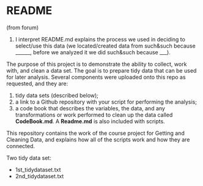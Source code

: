 # README

(from forum)
1) I interpret README.md explains the process we used in deciding to select/use this data (we located/created data from such&such because ______, before we analyzed it we did such&such because ___).  

The purpose of this project is to demonstrate the ability to collect, work with, and clean a data set. The goal is to prepare tidy data that can be used for later analysis. Several components were uploaded onto this repo as requested, and they are:
1) tidy data sets (described below);
2) a link to a Github repository with your script for performing the analysis;
3) a code book that describes the variables, the data, and any transformations or work performed to clean up the data called **CodeBook.md**. A **Readme.md** is also included with scripts.

This repository contains the work of the course project for Getting and Cleaning Data, and explains how all of the scripts work and how they are connected.

Two tidy data set:
* 1st_tidydataset.txt
* 2nd_tidydataset.txt